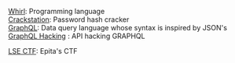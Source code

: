 [Whirl](https://esolangs.org/wiki/Whirl): Programming language<br>
[Crackstation](https://crackstation.net/): Password hash cracker<br>
[GraphQL](https://graphql.org/learn/best-practices/): Data query language whose syntax is inspired by JSON's<br>
[GraphQL Hacking](https://medium.com/@ghostlulzhacks/api-hacking-graphql-7b2866ba1cf2) : API hacking GRAPHQL<br>
<!-- [Tokenizer 101](https://ix-56h.github.io/how-to-make-a-tokenizer/): Token, parser, lexer<br> -->
[LSE CTF](https://ctf.lse.epita.fr/signup/): Epita's CTF<br>
[]()<br>